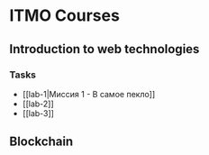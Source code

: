 # ITMO Courses

## Introduction to web technologies
### Tasks
- [[lab-1|Миссия 1 - В самое пекло]] 
- [[lab-2]]  
- [[lab-3]]  
## Blockchain
